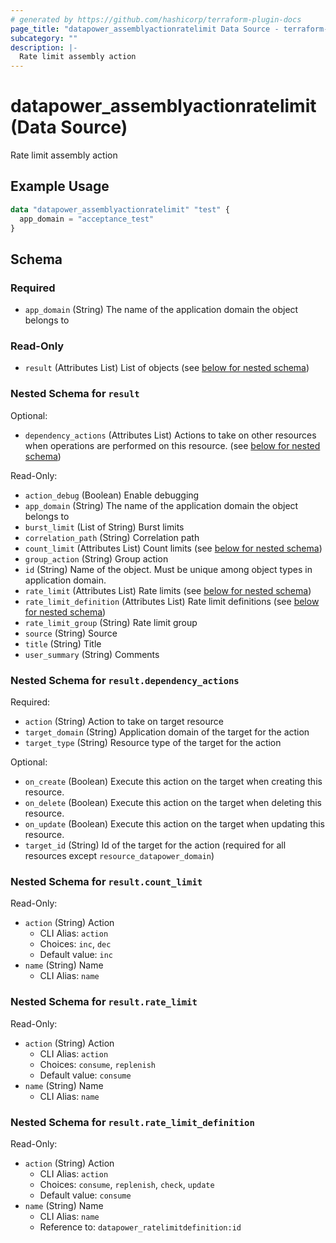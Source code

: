 ```yaml
---
# generated by https://github.com/hashicorp/terraform-plugin-docs
page_title: "datapower_assemblyactionratelimit Data Source - terraform-provider-datapower"
subcategory: ""
description: |-
  Rate limit assembly action
---
```


# datapower_assemblyactionratelimit (Data Source)

Rate limit assembly action

## Example Usage

```terraform
data "datapower_assemblyactionratelimit" "test" {
  app_domain = "acceptance_test"
}
```

<!-- schema generated by tfplugindocs -->
## Schema

### Required

- `app_domain` (String) The name of the application domain the object belongs to

### Read-Only

- `result` (Attributes List) List of objects (see [below for nested schema](#nestedatt--result))

<a id="nestedatt--result"></a>
### Nested Schema for `result`

Optional:

- `dependency_actions` (Attributes List) Actions to take on other resources when operations are performed on this resource. (see [below for nested schema](#nestedatt--result--dependency_actions))

Read-Only:

- `action_debug` (Boolean) Enable debugging
- `app_domain` (String) The name of the application domain the object belongs to
- `burst_limit` (List of String) Burst limits
- `correlation_path` (String) Correlation path
- `count_limit` (Attributes List) Count limits (see [below for nested schema](#nestedatt--result--count_limit))
- `group_action` (String) Group action
- `id` (String) Name of the object. Must be unique among object types in application domain.
- `rate_limit` (Attributes List) Rate limits (see [below for nested schema](#nestedatt--result--rate_limit))
- `rate_limit_definition` (Attributes List) Rate limit definitions (see [below for nested schema](#nestedatt--result--rate_limit_definition))
- `rate_limit_group` (String) Rate limit group
- `source` (String) Source
- `title` (String) Title
- `user_summary` (String) Comments

<a id="nestedatt--result--dependency_actions"></a>
### Nested Schema for `result.dependency_actions`

Required:

- `action` (String) Action to take on target resource
- `target_domain` (String) Application domain of the target for the action
- `target_type` (String) Resource type of the target for the action

Optional:

- `on_create` (Boolean) Execute this action on the target when creating this resource.
- `on_delete` (Boolean) Execute this action on the target when deleting this resource.
- `on_update` (Boolean) Execute this action on the target when updating this resource.
- `target_id` (String) Id of the target for the action (required for all resources except `resource_datapower_domain`)


<a id="nestedatt--result--count_limit"></a>
### Nested Schema for `result.count_limit`

Read-Only:

- `action` (String) Action
  - CLI Alias: `action`
  - Choices: `inc`, `dec`
  - Default value: `inc`
- `name` (String) Name
  - CLI Alias: `name`


<a id="nestedatt--result--rate_limit"></a>
### Nested Schema for `result.rate_limit`

Read-Only:

- `action` (String) Action
  - CLI Alias: `action`
  - Choices: `consume`, `replenish`
  - Default value: `consume`
- `name` (String) Name
  - CLI Alias: `name`


<a id="nestedatt--result--rate_limit_definition"></a>
### Nested Schema for `result.rate_limit_definition`

Read-Only:

- `action` (String) Action
  - CLI Alias: `action`
  - Choices: `consume`, `replenish`, `check`, `update`
  - Default value: `consume`
- `name` (String) Name
  - CLI Alias: `name`
  - Reference to: `datapower_ratelimitdefinition:id`
